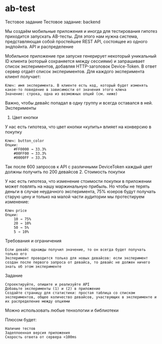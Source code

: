 # ab-test
Тестовое задание
Тестовое задание: backend

Мы создаём мобильные приложения и иногда для тестирования гипотез приходится запускать AB-тесты. Для этого нам нужна система, представляющая собой простейшее REST API, состоящее из одного эндпойнта.
API и распределение

Мобильное приложение при запуске генерирует некоторый уникальный ID клиента (который сохраняется между сессиями) и запрашивает список экспериментов, добавляя HTTP-заголовок Device-Token. В ответ сервер отдаёт список экспериментов. Для каждого эксперимента клиент получает:

    Ключ: имя эксперимента. В клиенте есть код, который будет изменять какое-то поведение в зависимости от значения этого ключа
    Значение: строка, одна из возможных опций (см. ниже)

Важно, чтобы девайс попадал в одну группу и всегда оставался в ней.
Эксперименты
1. Цвет кнопки

У нас есть гипотеза, что цвет кнопки «купить» влияет на конверсию в покупку

    Ключ: button_color
    Опции:
        #FF0000 → 33.3%
        #00FF00 → 33.3%
        #0000FF → 33.3%

Так после 600 запросов к API с различными DeviceToken каждый цвет должны получить по 200 девайсов
2. Стоимость покупки

У нас есть гипотеза, что изменение стоимости покупки в приложении может повлять на нашу маржинальную прибыль. Но чтобы не терять деньги в случае неудачного эксперимента, 75% юзеров будут получать старую цену и только на малой части аудитории мы протестируем изменение:

    Ключ price
    Опции:
        10 → 75%
        20 → 10%
        50 → 5%
        5 → 10%

Требования и ограничения

    Если девайс однажды получил значение, то он всегда будет получать только его
    Эксперимент проводится только для новых девайсов: если эксперимент создан после первого запроса от девайса, то девайс не должен ничего знать об этом эксперименте

Задание

    Спроектируйте, опишите и реализуйте API
    Добавьте эксперименты (1) и (2) в приложение
    Создайте страницу для статистики: простая таблица со списком экспериментов, общее количество девайсов, участвующих в эксперименте и их распределение между опциями

Можно использовать любые тенхологии и библиотеки

Плюсом будет:

    Наличие тестов
    Задеплоенная версия приложения
    Скорость ответа от сервера <100ms
